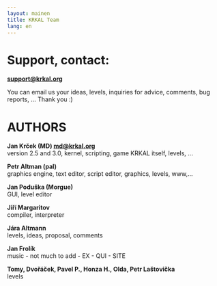 ```yaml
---
layout: mainen
title: KRKAL Team
lang: en
---
```

# Support, contact:

**support@krkal.org**

You can email us your ideas, levels, inquiries for advice, comments,
bug reports, ... Thank you :)

# AUTHORS

**Jan Krček (MD) md@krkal.org**  
version 2.5 and 3.0, kernel, scripting, game KRKAL itself, levels, ...

**Petr Altman (pal)**  
graphics engine, text editor, script editor, graphics, levels, www,...

**Jan Poduška (Morgue)**  
GUI, level editor

**Jiří Margaritov**  
compiler, interpreter

**Jára Altmann**    
levels, ideas, proposal, comments

**Jan Frolík**  
music - not much to add - EX - QUI - SITE

**Tomy, Dvořáček, Pavel P., Honza H., Olda, Petr Laštovička**  
levels

